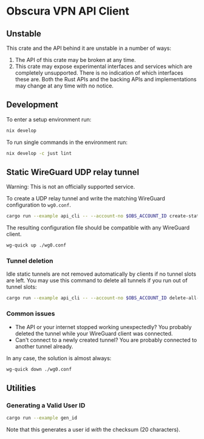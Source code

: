 # Obscura VPN API Client

## Unstable

This crate and the API behind it are unstable in a number of ways:

1. The API of this crate may be broken at any time.
2. This crate may expose experimental interfaces and services which are completely unsupported. There is no indication of which interfaces these are. Both the Rust APIs and the backing APIs and implementations may change at any time with no notice.

## Development

To enter a setup environment run:

```sh
nix develop
```

To run single commands in the environment run:

```sh
nix develop -c just lint
```

## Static WireGuard UDP relay tunnel

Warning: This is not an officially supported service.

To create a UDP relay tunnel and write the matching WireGuard configuration to `wg0.conf`.

```bash
cargo run --example api_cli -- --account-no $OBS_ACCOUNT_ID create-static-tunnel --wg-conf > wg0.conf
```

The resulting configuration file should be compatible with any WireGuard client.
```bash
wg-quick up ./wg0.conf
```

### Tunnel deletion

Idle static tunnels are not removed automatically by clients if no tunnel slots are left.
You may use this command to delete all tunnels if you run out of tunnel slots:
```bash
cargo run --example api_cli -- --account-no $OBS_ACCOUNT_ID delete-all-tunnels
```

### Common issues

- The API or your internet stopped working unexpectedly? You probably deleted the tunnel while your WireGuard client was connected.
- Can't connect to a newly created tunnel? You are probably connected to another tunnel already.

In any case, the solution is almost always:
```bash
wg-quick down ./wg0.conf
```

## Utilities

### Generating a Valid User ID

```bash
cargo run --example gen_id
```

Note that this generates a user id _with_ the checksum (20 characters).
